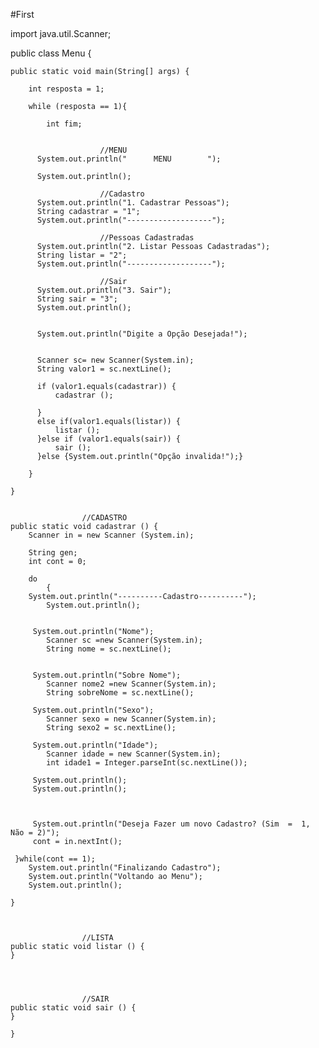 #First

import java.util.Scanner;


public class Menu {
	
	public static void main(String[] args) {
		
		int resposta = 1;
		
		while (resposta == 1){
			
			int fim;
		
		
						//MENU
		  System.out.println("		MENU		");
		  
		  System.out.println();
		  
		  				//Cadastro
		  System.out.println("1. Cadastrar Pessoas");
		  String cadastrar = "1";
		  System.out.println("-------------------");
		  
		  				//Pessoas Cadastradas
		  System.out.println("2. Listar Pessoas Cadastradas");
		  String listar = "2";
		  System.out.println("-------------------");
		  
		  				//Sair
		  System.out.println("3. Sair");
		  String sair = "3";
		  System.out.println();
		  
		  
		  System.out.println("Digite a Opção Desejada!");
		  
		  
		  Scanner sc= new Scanner(System.in);
		  String valor1 = sc.nextLine();
		
		  if (valor1.equals(cadastrar)) {
			  cadastrar ();
			  
		  }
		  else if(valor1.equals(listar)) {
			  listar ();
		  }else if (valor1.equals(sair)) {
			  sair ();
		  }else {System.out.println("Opção invalida!");}
		
		}
	
	}
	
	
					//CADASTRO
	public static void cadastrar () {
		Scanner in = new Scanner (System.in);
		
		String gen;
		int cont = 0;
		
		do
			{
		System.out.println("----------Cadastro----------");
			System.out.println();
		
		
		 System.out.println("Nome");
		 	Scanner sc =new Scanner(System.in);
		 	String nome = sc.nextLine();
		 	
		 	
		 System.out.println("Sobre Nome");
		 	Scanner nome2 =new Scanner(System.in);
		 	String sobreNome = sc.nextLine();
		 	
		 System.out.println("Sexo");
		 	Scanner sexo = new Scanner(System.in);
		 	String sexo2 = sc.nextLine();
		 	
		 System.out.println("Idade");
		 	Scanner idade = new Scanner(System.in);
		 	int idade1 = Integer.parseInt(sc.nextLine());
		 	
		 System.out.println();	
		 System.out.println();	
		 
		
		 
		 System.out.println("Deseja Fazer um novo Cadastro? (Sim  =  1, Não = 2)");
		 cont = in.nextInt();
       
     }while(cont == 1);
		System.out.println("Finalizando Cadastro");
		System.out.println("Voltando ao Menu");
		System.out.println();
		
	}
	
	
	
					//LISTA
	public static void listar () {
	}
	
	
	
	
					//SAIR
	public static void sair () {
	}
	
	}
